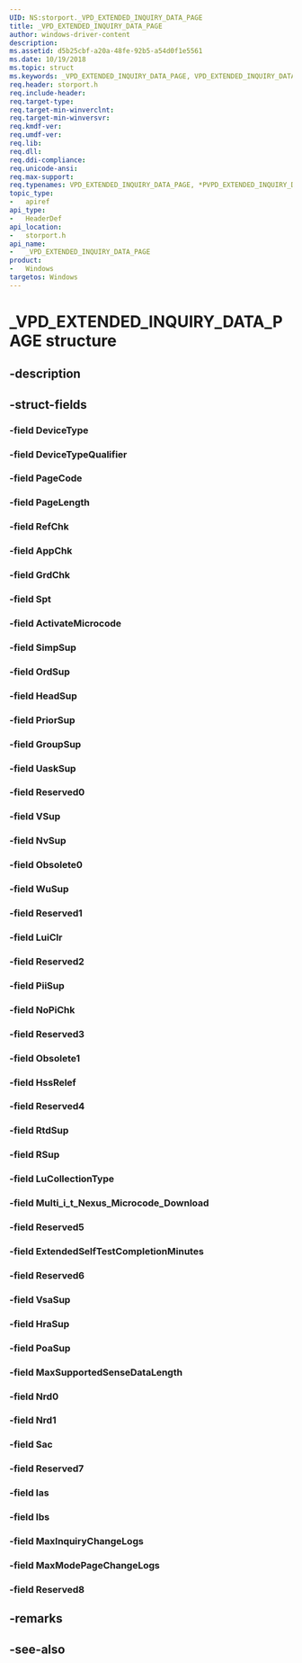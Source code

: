 ```yaml
---
UID: NS:storport._VPD_EXTENDED_INQUIRY_DATA_PAGE
title: _VPD_EXTENDED_INQUIRY_DATA_PAGE
author: windows-driver-content
description: 
ms.assetid: d5b25cbf-a20a-48fe-92b5-a54d0f1e5561
ms.date: 10/19/2018
ms.topic: struct
ms.keywords: _VPD_EXTENDED_INQUIRY_DATA_PAGE, VPD_EXTENDED_INQUIRY_DATA_PAGE, *PVPD_EXTENDED_INQUIRY_DATA_PAGE, 
req.header: storport.h
req.include-header:
req.target-type:
req.target-min-winverclnt:
req.target-min-winversvr:
req.kmdf-ver:
req.umdf-ver:
req.lib:
req.dll:
req.ddi-compliance:
req.unicode-ansi:
req.max-support:
req.typenames: VPD_EXTENDED_INQUIRY_DATA_PAGE, *PVPD_EXTENDED_INQUIRY_DATA_PAGE
topic_type: 
-	apiref
api_type: 
-	HeaderDef
api_location: 
-	storport.h
api_name: 
-	_VPD_EXTENDED_INQUIRY_DATA_PAGE
product:
-	Windows
targetos: Windows
---
```


# _VPD_EXTENDED_INQUIRY_DATA_PAGE structure

## -description


## -struct-fields

### -field DeviceType
 
### -field DeviceTypeQualifier
 
### -field PageCode
 
### -field PageLength
 
### -field RefChk
 
### -field AppChk
 
### -field GrdChk
 
### -field Spt
 
### -field ActivateMicrocode
 
### -field SimpSup
 
### -field OrdSup
 
### -field HeadSup
 
### -field PriorSup
 
### -field GroupSup
 
### -field UaskSup
 
### -field Reserved0
 
### -field VSup
 
### -field NvSup
 
### -field Obsolete0
 
### -field WuSup
 
### -field Reserved1
 
### -field LuiClr
 
### -field Reserved2
 
### -field PiiSup
 
### -field NoPiChk
 
### -field Reserved3
 
### -field Obsolete1
 
### -field HssRelef
 
### -field Reserved4
 
### -field RtdSup
 
### -field RSup
 
### -field LuCollectionType
 
### -field Multi_i_t_Nexus_Microcode_Download
 
### -field Reserved5
 
### -field ExtendedSelfTestCompletionMinutes
 
### -field Reserved6
 
### -field VsaSup
 
### -field HraSup
 
### -field PoaSup
 
### -field MaxSupportedSenseDataLength
 
### -field Nrd0
 
### -field Nrd1
 
### -field Sac
 
### -field Reserved7
 
### -field Ias
 
### -field Ibs
 
### -field MaxInquiryChangeLogs
 
### -field MaxModePageChangeLogs
 
### -field Reserved8
 

## -remarks

## -see-also

